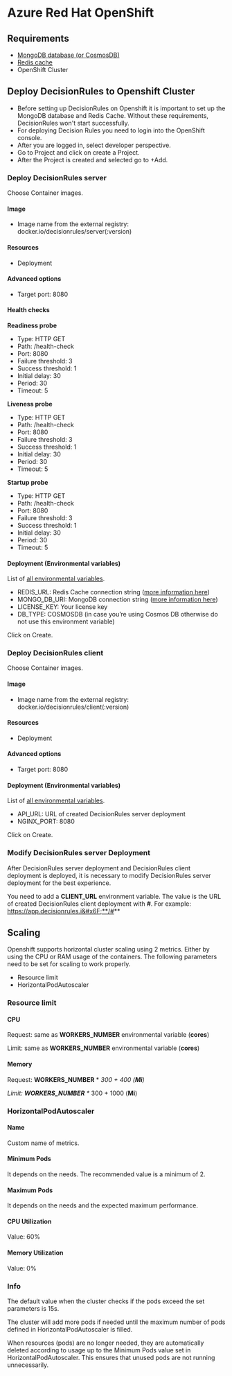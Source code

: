 # Azure Red Hat OpenShift

## Requirements&#x20;

* [MongoDB database (or CosmosDB)](microsoft-azure-setup/database-azure-cosmosdb.md)
* [Redis cache](microsoft-azure-setup/cache-azure-cache-for-redis.md)
* OpenShift Cluster

## **Deploy DecisionRules to Openshift Cluster**

* Before setting up DecisionRules on Openshift it is important to set up the MongoDB database and Redis Cache. Without these requirements, DecisionRules won't start successfully.&#x20;
* For deploying Decision Rules you need to login into the OpenShift console.&#x20;
* After you are logged in, select developer perspective.&#x20;
* Go to Project and click on create a Project.&#x20;
* After the Project is created and selected go to +Add.

### Deploy DecisionRules server

Choose Container images.

#### Image

* Image name from the external registry: docker.io/decisionrules/server(:version)

#### Resources&#x20;

* Deployment

#### Advanced options

* Target port: 8080&#x20;

#### Health checks&#x20;

**Readiness probe**&#x20;

* Type: HTTP GET
* Path: /health-check&#x20;
* Port: 8080&#x20;
* Failure threshold: 3&#x20;
* Success threshold: 1&#x20;
* Initial delay: 30&#x20;
* Period: 30&#x20;
* Timeout: 5



**Liveness probe**&#x20;

* Type: HTTP GET
* Path: /health-check&#x20;
* Port: 8080&#x20;
* Failure threshold: 3&#x20;
* Success threshold: 1&#x20;
* Initial delay: 30&#x20;
* Period: 30&#x20;
* Timeout: 5



**Startup probe**

* Type: HTTP GET
* Path: /health-check&#x20;
* Port: 8080&#x20;
* Failure threshold: 3&#x20;
* Success threshold: 1&#x20;
* Initial delay: 30&#x20;
* Period: 30&#x20;
* Timeout: 5

#### Deployment (Environmental variables)

List of [all environmental variables](https://docs.decisionrules.io/doc/on-premise-docker/containers-environmental-variables#server-environment-variables).

* REDIS\_URL: Redis Cache connection string ([more information here](https://docs.decisionrules.io/doc/on-premise-docker/microsoft-azure-setup/redis-azure-cache-for-redis#connecting-string-for-environmental-variables))&#x20;
* MONGO\_DB\_URI: MongoDB connection string ([more information here](https://docs.decisionrules.io/doc/on-premise-docker/microsoft-azure-setup/database-azure-cosmos-db#connecting-string-for-environmental-variables))&#x20;
* LICENSE\_KEY: Your license key&#x20;
*   DB\_TYPE: COSMOSDB (in case you’re using Cosmos DB otherwise do not use this environment variable)



Click on Create.

### **Deploy DecisionRules client**

Choose Container images.

#### Image&#x20;

* Image name from the external registry: docker.io/decisionrules/client(:version)&#x20;

#### Resources&#x20;

* Deployment&#x20;

#### Advanced options&#x20;

* Target port: 8080&#x20;

#### Deployment (Environmental variables)&#x20;

List of [all environmental variables](https://docs.decisionrules.io/doc/on-premise-docker/containers-environmental-variables#client-env-variables).

* API\_URL: URL of created DecisionRules server deployment&#x20;
* NGINX\_PORT: 8080

Click on Create.

### Modify DecisionRules server Deployment

After DecisionRules server deployment and DecisionRules client deployment is deployed, it is necessary to modify DecisionRules server deployment for the best experience.&#x20;

You need to add a **CLIENT\_URL** environment variable. The value is the URL of created DecisionRules client deployment with **#**. For example: https://app.decisionrules.i&#x6F;**/#**

## **Scaling**

Openshift supports horizontal cluster scaling using 2 metrics. Either by using the CPU or RAM usage of the containers. The following parameters need to be set for scaling to work properly.

* Resource limit&#x20;
* HorizontalPodAutoscaler&#x20;

### Resource limit&#x20;

#### CPU&#x20;

Request: same as **WORKERS\_NUMBER** environmental variable (**cores**)&#x20;

Limit: same as **WORKERS\_NUMBER** environmental variable (**cores**)&#x20;

#### Memory&#x20;

Request: **WORKERS\_NUMBER** \* _300 + 400 (**Mi**)_&#x20;

_Limit: **WORKERS\_NUMBER** \*_ 300 + 1000 (**Mi**)

### HorizontalPodAutoscaler&#x20;

#### Name&#x20;

Custom name of metrics.&#x20;

#### Minimum Pods&#x20;

It depends on the needs. The recommended value is a minimum of 2.&#x20;

#### Maximum Pods&#x20;

It depends on the needs and the expected maximum performance.&#x20;

#### CPU Utilization&#x20;

Value: 60%&#x20;

#### Memory Utilization&#x20;

Value: 0%&#x20;

### Info&#x20;

The default value when the cluster checks if the pods exceed the set parameters is 15s.&#x20;

The cluster will add more pods if needed until the maximum number of pods defined in HorizontalPodAutoscaler is filled.&#x20;

When resources (pods) are no longer needed, they are automatically deleted according to usage up to the Minimum Pods value set in HorizontalPodAutoscaler. This ensures that unused pods are not running unnecessarily.
